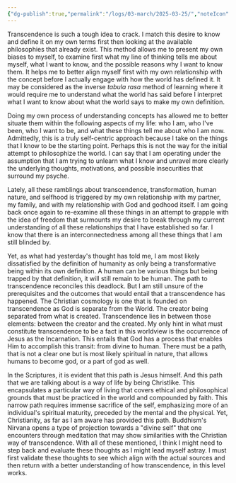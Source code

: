 ```yaml
---
{"dg-publish":true,"permalink":"/logs/03-march/2025-03-25/","noteIcon":"","created":"2026-03-25"}
---
```


Transcendence is such a tough idea to crack. I match this desire to know and define it on my own terms first then looking at the available philosophies that already exist. This method allows me to present my own biases to myself, to examine first what my line of thinking tells me about myself, what I want to know, and the possible reasons why I want to know them. It helps me to better align myself first with my own relationship with the concept before I actually engage with how the world has defined it. It may be considered as the inverse *tabula rasa* method of learning where it would require me to understand what the world has said before I interpret what I want to know about what the world says to make my own definition.

Doing my own process of understanding concepts has allowed me to better situate them within the following aspects of my life: who I am, who I've been, who I want to be, and what these things tell me about who I am now. Admittedly, this is a truly self-centric approach because I take on the things that I know to be the starting point. Perhaps this is not the way for the initial attempt to philosophize the world. I can say that I am operating under the assumption that I am trying to unlearn what I know and unravel more clearly the underlying thoughts, motivations, and possible insecurities that surround my psyche.

Lately, all these ramblings about transcendence, transformation, human nature, and selfhood is triggered by my own relationship with my partner, my family, and with my relationship with God and godhood itself. I am going back once again to re-examine all these things in an attempt to grapple with the idea of freedom that surmounts my desire to break through my current understanding of all these relationships that I have established so far. I know that there is an interconnectedness among all these things that I am still blinded by.

Yet, as what had yesterday's thought has told me, I am most likely dissatisfied by the definition of humanity as only being a transformative being within its own definition. A human can be various things but being trapped by that definition, it will still remain to be human. The path to transcendence reconciles this deadlock. But I am still unsure of the prerequisites and the outcomes that would entail that a transcendence has happened. The Christian cosmology is one that is founded on transcendence as God is separate from the World. The creator being separated from what is created. Transcendence lies in between those elements: between the creator and the created. My only hint in what must constitute transcendence to be a fact in this worldview is the occurrence of Jesus as the Incarnation. This entails that God has a process that enables Him to accomplish this transit: from divine to human. There must be a path, that is not a clear one but is most likely spiritual in nature, that allows humans to become god, or a part of god as well.

In the Scriptures, it is evident that this path is Jesus himself. And this path that we are talking about is a way of life by being Christlike. This encapsulates a particular way of living that covers ethical and philosophical grounds that must be practiced in the world and compounded by faith. This narrow path requires immense sacrifice of the self, emphasizing more of an individual's spiritual maturity, preceded by the mental and the physical. Yet, Christianity, as far as I am aware has provided this path. Buddhism's Nirvana opens a type of projection towards a "divine self" that one encounters through meditation that may show similarities with the Christian way of transcendence. With all of these mentioned, I think I might need to step back and evaluate these thoughts as I might lead myself astray. I must first validate these thoughts to see which align with the actual sources and then return with a better understanding of how transcendence, in this level works.